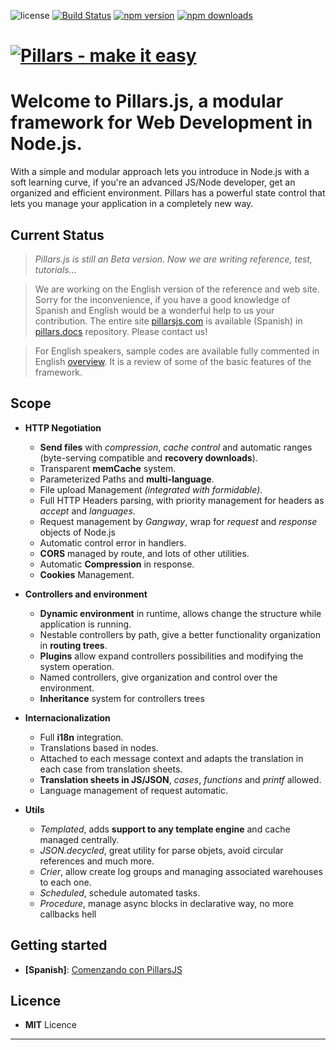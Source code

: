 ![license](https://img.shields.io/badge/license-MIT-blue.svg ) [![Build Status](https://img.shields.io/travis/bifuer/pillars/master.svg)](https://travis-ci.org/bifuer/pillars) [![npm version](https://img.shields.io/npm/v/pillars.svg)](https://www.npmjs.com/package/pillars) [![npm downloads](https://img.shields.io/npm/dm/pillars.svg)](https://www.npmjs.com/package/pillars)

# [![Pillars - make it easy ](http://pillarsjs.com/img/pillars.png)](http://pillarsjs.com/)

# Welcome to **Pillars.js**, a modular framework for Web Development in Node.js.

With a simple and modular approach lets you introduce in Node.js with a soft learning curve, if you're an advanced JS/Node developer, get an organized and efficient environment. Pillars has a powerful state control that lets you manage your application in a completely new way.

## Current Status

> *Pillars.js is still an Beta version. Now we are writing reference, test, tutorials...*

> We are working on the English version of the reference and web site. Sorry for the inconvenience, if you have a good knowledge of Spanish and English would be a wonderful help to us your contribution. The entire site [pillarsjs.com](http://pillarsjs.com) is available (Spanish) in [pillars.docs](http://github.com/bifuer/pillars.docs) repository. Please contact us!

> For English speakers, sample codes are available fully commented in English [overview](https://github.com/bifuer/pillars/blob/master/examples/overview/app.js). It is a review of some of the basic features of the framework.

## Scope

- **HTTP Negotiation**
  - **Send files** with *compression*, *cache control* and automatic ranges (byte-serving compatible and **recovery downloads**).
  - Transparent **memCache** system.
  - Parameterized Paths and **multi-language**.
  - File upload Management *(integrated with formidable)*.
  - Full HTTP Headers parsing, with priority management for headers as *accept* and *languages*.
  - Request management by *Gangway*, wrap for *request* and *response* objects of Node.js 
  - Automatic control error in handlers.
  - **CORS** managed by route, and lots of other utilities.
  - Automatic **Compression** in response.
  - **Cookies** Management.

- **Controllers and environment**
  - **Dynamic environment** in runtime, allows change the structure while application is running.
  - Nestable controllers by path, give a better functionality organization in **routing trees**.
  - **Plugins** allow expand controllers possibilities and modifying the system operation.
  - Named controllers, give organization and control over the environment.
  - **Inheritance** system for controllers trees

- **Internacionalization**
  - Full **i18n** integration.
  - Translations based in nodes. 
  - Attached to each message context and adapts the translation in each case from translation sheets.
  - **Translation sheets in JS/JSON**, *cases*, *functions* and *printf* allowed.
  - Language management of request automatic.

- **Utils**
  - *Templated*, adds **support to any template engine** and cache managed centrally.
  - *JSON.decycled*, great utility for parse objets, avoid circular references and much more.
  - *Crier*, allow create log groups and managing associated warehouses to each one.
  - *Scheduled*, schedule automated tasks.
  - *Procedure*, manage async blocks in declarative way, no more callbacks hell


## Getting started

 - **[Spanish]**: [Comenzando con PillarsJS](https://github.com/bifuer/pillars/wiki/Comenzando-con-Pillars.js)


## Licence
 - **MIT** Licence

---
 

